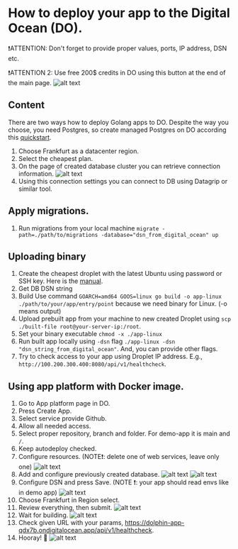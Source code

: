 # How to deploy your app to the Digital Ocean (DO).

❗ATTENTION: Don't forget to provide proper values, ports, IP address, DSN etc.

❗ATTENTION 2: Use free 200$ credits in DO using this button at the end of the main page.
![alt text](docs/images/do-free.png)

## Content
There are two ways how to deploy Golang apps to DO. Despite the way you choose, you need Postgres, so create managed Postgres on DO according this [quickstart](https://docs.digitalocean.com/products/databases/postgresql/getting-started/quickstart/).

1. Choose Frankfurt as a datacenter region.
1. Select the cheapest plan.
1. On the page of created database cluster you can retrieve connection information.
   ![alt text](docs/images/connection-string.png)
1. Using this connection settings you can connect to DB using Datagrip or similar tool.

## Apply migrations.

1. Run migrations from your local machine `migrate -path=./path/to/migrations -database="dsn_from_digital_ocean" up`

## Uploading binary

1. Create the cheapest droplet with the latest Ubuntu using password or SSH key. Here is the [manual](https://docs.digitalocean.com/products/droplets/how-to/create/).
1. Get DB DSN string
1. Build Use command `GOARCH=amd64 GOOS=linux go build -o app-linux ./path/to/your/app/entry/point` because we need binary for Linux. (-o means output)
1. Upload prebuilt app from your machine to new created Droplet using `scp ./built-file root@your-server-ip:/root`.
1. Set your binary executable `chmod -x ./app-linux`
1. Run built app locally using `-dsn` flag `./app-linux -dsn "dsn_string_from_digital_ocean"`. And, you can provide other flags.
1. Try to check access to your app using Droplet IP address. E.g., `http://100.200.300.400:8080/api/v1/healthcheck`.

## Using app platform with Docker image.

1. Go to App platform page in DO.
1. Press Create App.
1. Select service provide Github.
1. Allow all needed access.
1. Select proper repository, branch and folder. For demo-app it is main and `/`.
1. Keep autodeploy checked.
1. Configure resources. (NOTE❗: delete one of web services, leave only one)
   ![alt text](docs/images/app-resources.png)
1. Add and configure previously created database.
   ![alt text](docs/images/app-db.png)
   ![alt text](docs/images/app-resources-db.png)
1. Configure DSN and press Save. (NOTE ❗: your app should read envs like in demo app)
   ![alt text](docs/images/app-dsn.png)
1. Choose Frankfurt in Region select.
1. Review everything, then submit. ![alt text](docs/images/app-review.png)
1. Wait for building.
   ![alt text](docs/images/app-activity.png)
1. Check given URL with your params, https://dolphin-app-qdx7b.ondigitalocean.app/api/v1/healthcheck.
1. Hooray! 🎉
![alt text](docs/images/app-done.png)
